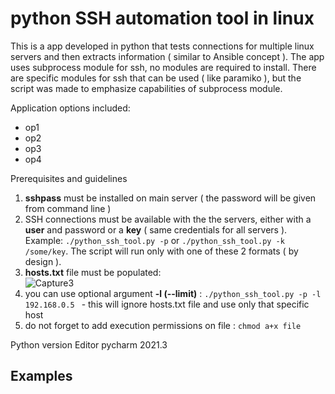 # python SSH automation tool in linux
This is a app developed in python that tests connections for multiple linux servers and then extracts information ( similar to Ansible concept ).
The app uses subprocess module for ssh, no modules are required to install. There are specific modules for ssh that can be used ( like paramiko ), but the script was made to emphasize capabilities of subprocess module.



Application options included:
* op1
* op2
* op3
* op4

Prerequisites and guidelines
  
1. **sshpass** must be installed on main server ( the password will be given from command line )  
2. SSH connections must be available with the the servers, either with a **user** and password or a **key** ( same credentials for all servers ). Example:
`./python_ssh_tool.py -p` or `./python_ssh_tool.py -k /some/key`. The script will run only with one of these 2 formats ( by design ).  
3. **hosts.txt** file must be populated:  
![Capture3](https://user-images.githubusercontent.com/95858490/159157280-eefd7fd3-12d7-4165-96fe-ae85a0e0ad83.PNG)  
4. you can use optional argument **-l (--limit)** : `./python_ssh_tool.py -p -l 192.168.0.5 ` - this will ignore hosts.txt file and use only that specific host 
5. do not forget to add execution permissions on file : `chmod a+x file`  

Python version
Editor pycharm 2021.3
## Examples
